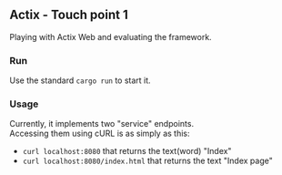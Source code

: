 ## Actix - Touch point 1

Playing with Actix Web and evaluating the framework.

### Run

Use the standard `cargo run` to start it.

### Usage

Currently, it implements two "service" endpoints.<br/>
Accessing them using cURL is as simply as this:
- `curl localhost:8080` that returns the text(word) "Index"
- `curl localhost:8080/index.html` that returns the text "Index page"
